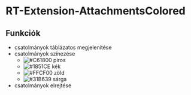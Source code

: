 # RT-Extension-AttachmentsColored

## Funkciók
- csatolmányok táblázatos megjelenítése
- csatolmányok színezése 
  - ![#C61800](https://placehold.it/15/C61800/000000?text=+) piros
  - ![#1851CE](https://placehold.it/15/1851CE/000000?text=+) kék 
  - ![#FFCF00](https://placehold.it/15/FFCF00/000000?text=+) zöld 
  - ![#31B639](https://placehold.it/15/31B639/000000?text=+) sárga
- csatolmányok elrejtése
